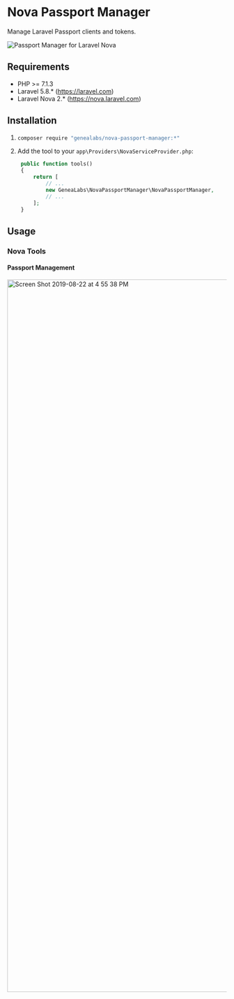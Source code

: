 # Nova Passport Manager
Manage Laravel Passport clients and tokens.

![Passport Manager for Laravel Nova](https://repository-images.githubusercontent.com/203880869/911a9c80-f295-11e9-8b40-9c5a7aefebd2)

## Requirements
- PHP >= 7.1.3
- Laravel 5.8.* (https://laravel.com)
- Laravel Nova 2.* (https://nova.laravel.com)

## Installation
1. ```sh
   composer require "genealabs/nova-passport-manager:*"
   ```
2. Add the tool to your `app\Providers\NovaServiceProvider.php`:
   ```php
    public function tools()
    {
        return [
            // ...
            new GeneaLabs\NovaPassportManager\NovaPassportManager,
            // ...
        ];
    }
   ```

## Usage
### Nova Tools
#### Passport Management
<img width="1633" alt="Screen Shot 2019-08-22 at 4 55 38 PM" src="https://user-images.githubusercontent.com/1791050/63557564-171ca000-c4fe-11e9-99af-d0b07342c310.png">
